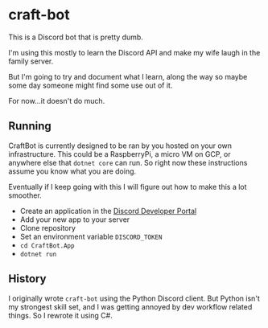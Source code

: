 # craft-bot

This is a Discord bot that is pretty dumb.  

I'm using this mostly to learn the Discord API and make my wife laugh in the family server.

But I'm going to try and document what I learn, along the way so maybe some day someone might find some use out of it.

For now...it doesn't do much.

## Running

CraftBot is currently designed to be ran by you hosted on your own infrastructure.  This could be a RaspberryPi, a micro VM on GCP, or anywhere else that `dotnet core` can run.  So right now these instructions assume you know what you are doing.

Eventually if I keep going with this I will figure out how to make this a lot smoother.

- Create an application in the [Discord Developer Portal](https://discord.com/developers/applications)
- Add your new app to your server
- Clone repository
- Set an environment variable `DISCORD_TOKEN`
- `cd CraftBot.App`
- `dotnet run`

## History

I originally wrote `craft-bot` using the Python Discord client.  But Python isn't my strongest skill set, and I was getting annoyed by dev workflow related things.  So I rewrote it using C#.
